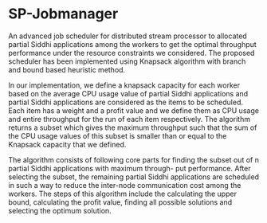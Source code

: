 # SP-Jobmanager
An advanced job scheduler for distributed stream processor to allocated partial Siddhi applications among
the workers to get the optimal throughput performance under the resource constraints we considered. The proposed scheduler
has been implemented using Knapsack algorithm with branch and bound based heuristic method.

In our implementation, we define a knapsack capacity for each worker based on the average CPU usage value of partial
Siddhi applications and partial Siddhi applications are considered as the items to be scheduled. Each item has a weight and a profit value and we define them as CPU usage and entire throughput for the run of each item respectively. The algorithm returns a subset which gives the maximum throughput such that the sum of the CPU usage values of this subset is smaller than or equal to the
Knapsack capacity that we defined.

The algorithm consists of following core parts for finding the subset out of n partial Siddhi applications with maximum through- put performance. After selecting the subset, the remaining partial Siddhi applications are scheduled in such a way to reduce the inter-node communication cost among the workers. The steps of this algorithm include the calculating the upper bound, calculating the profit value, finding all possible solutions and selecting the optimum solution.

